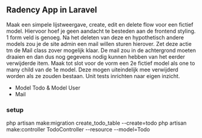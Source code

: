 ## Radency App in Laravel

Maak een simpele lijstweergave, create, edit en delete flow voor een fictief model. Hiervoor hoef je geen aandacht te besteden aan de frontend styling. 1 form veld is genoeg. Na het deleten van deze en hypothetisch andere models zou je de site admin een mail willen sturen hierover. Zet deze actie tm de Mail class zover mogelijk klaar. De mail zou in de achtergrond moeten draaien en dan dus nog gegevens nodig kunnen hebben van het eerder verwijderde item. Maak tot slot voor de vorm een 2e fictief model als one to many child van de 1e model. Deze mogen uiteindelijk mee verwijderd worden als ze zouden bestaan. Unit tests inrichten naar eigen inzicht.

- Model Todo & Model User
- Mail

### setup

php artisan make:migration create_todo_table --create=todo
php artisan make:controller TodoController --resource --model=Todo

